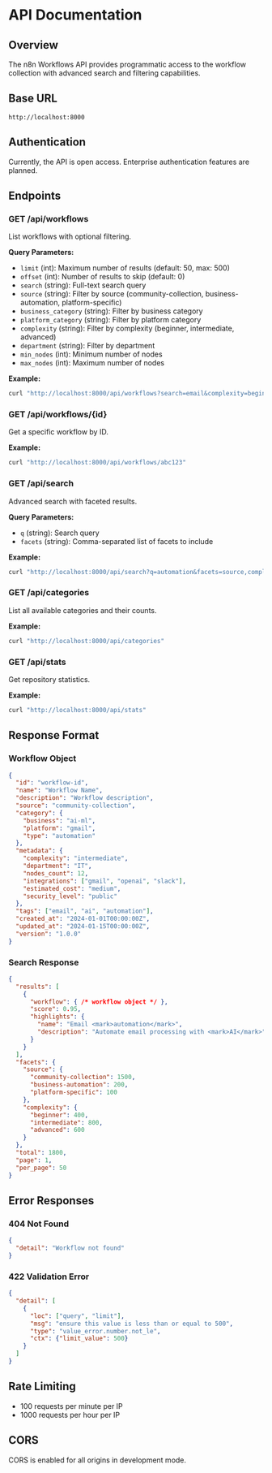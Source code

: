 # API Documentation

## Overview
The n8n Workflows API provides programmatic access to the workflow collection with advanced search and filtering capabilities.

## Base URL
```
http://localhost:8000
```

## Authentication
Currently, the API is open access. Enterprise authentication features are planned.

## Endpoints

### GET /api/workflows
List workflows with optional filtering.

**Query Parameters:**
- `limit` (int): Maximum number of results (default: 50, max: 500)
- `offset` (int): Number of results to skip (default: 0)
- `search` (string): Full-text search query
- `source` (string): Filter by source (community-collection, business-automation, platform-specific)
- `business_category` (string): Filter by business category
- `platform_category` (string): Filter by platform category
- `complexity` (string): Filter by complexity (beginner, intermediate, advanced)
- `department` (string): Filter by department
- `min_nodes` (int): Minimum number of nodes
- `max_nodes` (int): Maximum number of nodes

**Example:**
```bash
curl "http://localhost:8000/api/workflows?search=email&complexity=beginner&limit=10"
```

### GET /api/workflows/{id}
Get a specific workflow by ID.

**Example:**
```bash
curl "http://localhost:8000/api/workflows/abc123"
```

### GET /api/search
Advanced search with faceted results.

**Query Parameters:**
- `q` (string): Search query
- `facets` (string): Comma-separated list of facets to include

**Example:**
```bash
curl "http://localhost:8000/api/search?q=automation&facets=source,complexity,department"
```

### GET /api/categories
List all available categories and their counts.

**Example:**
```bash
curl "http://localhost:8000/api/categories"
```

### GET /api/stats
Get repository statistics.

**Example:**
```bash
curl "http://localhost:8000/api/stats"
```

## Response Format

### Workflow Object
```json
{
  "id": "workflow-id",
  "name": "Workflow Name",
  "description": "Workflow description",
  "source": "community-collection",
  "category": {
    "business": "ai-ml",
    "platform": "gmail",
    "type": "automation"
  },
  "metadata": {
    "complexity": "intermediate",
    "department": "IT",
    "nodes_count": 12,
    "integrations": ["gmail", "openai", "slack"],
    "estimated_cost": "medium",
    "security_level": "public"
  },
  "tags": ["email", "ai", "automation"],
  "created_at": "2024-01-01T00:00:00Z",
  "updated_at": "2024-01-15T00:00:00Z",
  "version": "1.0.0"
}
```

### Search Response
```json
{
  "results": [
    {
      "workflow": { /* workflow object */ },
      "score": 0.95,
      "highlights": {
        "name": "Email <mark>automation</mark>",
        "description": "Automate email processing with <mark>AI</mark>"
      }
    }
  ],
  "facets": {
    "source": {
      "community-collection": 1500,
      "business-automation": 200,
      "platform-specific": 100
    },
    "complexity": {
      "beginner": 400,
      "intermediate": 800,
      "advanced": 600
    }
  },
  "total": 1800,
  "page": 1,
  "per_page": 50
}
```

## Error Responses

### 404 Not Found
```json
{
  "detail": "Workflow not found"
}
```

### 422 Validation Error
```json
{
  "detail": [
    {
      "loc": ["query", "limit"],
      "msg": "ensure this value is less than or equal to 500",
      "type": "value_error.number.not_le",
      "ctx": {"limit_value": 500}
    }
  ]
}
```

## Rate Limiting
- 100 requests per minute per IP
- 1000 requests per hour per IP

## CORS
CORS is enabled for all origins in development mode.